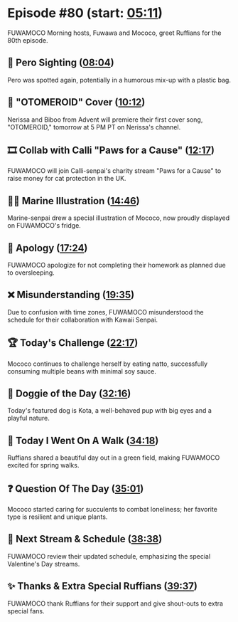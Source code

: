 # Episode #80 (start: [05:11](https://youtu.be/m-kuDdF_iLc?t=05m11s))

FUWAMOCO Morning hosts, Fuwawa and Mococo, greet Ruffians for the 80th episode.

## 👀 Pero Sighting ([08:04](https://youtu.be/m-kuDdF_iLc?t=08m04s))

Pero was spotted again, potentially in a humorous mix-up with a plastic bag.

## 🎤 "OTOMEROID" Cover ([10:12](https://youtu.be/m-kuDdF_iLc?t=10m12s))

Nerissa and Biboo from Advent will premiere their first cover song, "OTOMEROID," tomorrow at 5 PM PT on Nerissa's channel.

## 🎞️ Collab with Calli "Paws for a Cause" ([12:17](https://youtu.be/m-kuDdF_iLc?t=12m17s))

FUWAMOCO will join Calli-senpai's charity stream "Paws for a Cause" to raise money for cat protection in the UK.

## 🏴‍☠️ Marine Illustration ([14:46](https://youtu.be/m-kuDdF_iLc?t=14m46s))

Marine-senpai drew a special illustration of Mococo, now proudly displayed on FUWAMOCO's fridge.

## 🙇 Apology ([17:24](https://youtu.be/m-kuDdF_iLc?t=17m24s))

FUWAMOCO apologize for not completing their homework as planned due to oversleeping.

## ❌ Misunderstanding ([19:35](https://youtu.be/m-kuDdF_iLc?t=19m35s))

Due to confusion with time zones, FUWAMOCO misunderstood the schedule for their collaboration with Kawaii Senpai.

## 🏆 Today's Challenge ([22:17](https://youtu.be/m-kuDdF_iLc?t=22m17s))

Mococo continues to challenge herself by eating natto, successfully consuming multiple beans with minimal soy sauce.

## 🐶 Doggie of the Day ([32:16](https://youtu.be/m-kuDdF_iLc?t=32m16s))

Today's featured dog is Kota, a well-behaved pup with big eyes and a playful nature.

## 🚶 Today I Went On A Walk ([34:18](https://youtu.be/m-kuDdF_iLc?t=34m18s))

Ruffians shared a beautiful day out in a green field, making FUWAMOCO excited for spring walks.

## ❓ Question Of The Day ([35:01](https://youtu.be/m-kuDdF_iLc?t=35m01s))

Mococo started caring for succulents to combat loneliness; her favorite type is resilient and unique plants.

## 📅 Next Stream & Schedule ([38:38](https://youtu.be/m-kuDdF_iLc?t=38m38s))

FUWAMOCO review their updated schedule, emphasizing the special Valentine's Day streams.

## ✨ Thanks & Extra Special Ruffians ([39:37](https://youtu.be/m-kuDdF_iLc?t=39m37s))

FUWAMOCO thank Ruffians for their support and give shout-outs to extra special fans.
